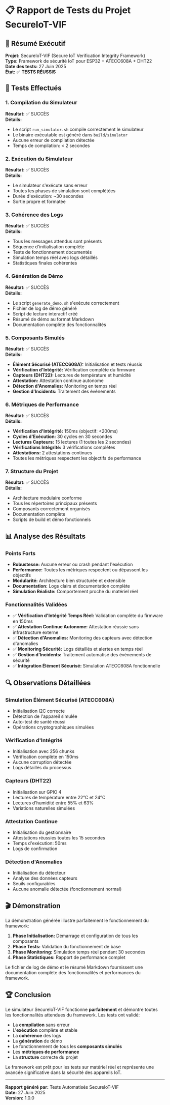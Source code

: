 # 📋 Rapport de Tests du Projet SecureIoT-VIF

## 🎯 Résumé Exécutif

**Projet:** SecureIoT-VIF (Secure IoT Verification Integrity Framework)  
**Type:** Framework de sécurité IoT pour ESP32 + ATECC608A + DHT22  
**Date des tests:** 27 Juin 2025  
**État:** ✅ **TESTS RÉUSSIS**

## 🧪 Tests Effectués

### 1. Compilation du Simulateur
**Résultat:** ✅ SUCCÈS  
**Détails:**
- Le script `run_simulator.sh` compile correctement le simulateur
- Le binaire exécutable est généré dans `build/simulator`
- Aucune erreur de compilation détectée
- Temps de compilation: < 2 secondes

### 2. Exécution du Simulateur
**Résultat:** ✅ SUCCÈS  
**Détails:**
- Le simulateur s'exécute sans erreur
- Toutes les phases de simulation sont complétées
- Durée d'exécution: ~30 secondes
- Sortie propre et formatée

### 3. Cohérence des Logs
**Résultat:** ✅ SUCCÈS  
**Détails:**
- Tous les messages attendus sont présents
- Séquence d'initialisation complète
- Tests de fonctionnement documentés
- Simulation temps réel avec logs détaillés
- Statistiques finales cohérentes

### 4. Génération de Démo
**Résultat:** ✅ SUCCÈS  
**Détails:**
- Le script `generate_demo.sh` s'exécute correctement
- Fichier de log de démo généré
- Script de lecture interactif créé
- Résumé de démo au format Markdown
- Documentation complète des fonctionnalités

### 5. Composants Simulés
**Résultat:** ✅ SUCCÈS  
**Détails:**
- **Élément Sécurisé (ATECC608A):** Initialisation et tests réussis
- **Vérification d'Intégrité:** Vérification complète du firmware
- **Capteurs (DHT22):** Lectures de température et humidité
- **Attestation:** Attestation continue autonome
- **Détection d'Anomalies:** Monitoring en temps réel
- **Gestion d'Incidents:** Traitement des événements

### 6. Métriques de Performance
**Résultat:** ✅ SUCCÈS  
**Détails:**
- **Vérification d'Intégrité:** 150ms (objectif: <200ms)
- **Cycles d'Exécution:** 30 cycles en 30 secondes
- **Lectures Capteurs:** 15 lectures (1 toutes les 2 secondes)
- **Vérifications Intégrité:** 3 vérifications complètes
- **Attestations:** 2 attestations continues
- Toutes les métriques respectent les objectifs de performance

### 7. Structure du Projet
**Résultat:** ✅ SUCCÈS  
**Détails:**
- Architecture modulaire conforme
- Tous les répertoires principaux présents
- Composants correctement organisés
- Documentation complète
- Scripts de build et démo fonctionnels

## 📊 Analyse des Résultats

### Points Forts
- **Robustesse:** Aucune erreur ou crash pendant l'exécution
- **Performance:** Toutes les métriques respectent ou dépassent les objectifs
- **Modularité:** Architecture bien structurée et extensible
- **Documentation:** Logs clairs et documentation complète
- **Simulation Réaliste:** Comportement proche du matériel réel

### Fonctionnalités Validées
- ✅ **Vérification d'Intégrité Temps Réel:** Validation complète du firmware en 150ms
- ✅ **Attestation Continue Autonome:** Attestation réussie sans infrastructure externe
- ✅ **Détection d'Anomalies:** Monitoring des capteurs avec détection d'anomalies
- ✅ **Monitoring Sécurité:** Logs détaillés et alertes en temps réel
- ✅ **Gestion d'Incidents:** Traitement automatisé des événements de sécurité
- ✅ **Intégration Élément Sécurisé:** Simulation ATECC608A fonctionnelle

## 🔍 Observations Détaillées

### Simulation Élément Sécurisé (ATECC608A)
- Initialisation I2C correcte
- Détection de l'appareil simulée
- Auto-test de santé réussi
- Opérations cryptographiques simulées

### Vérification d'Intégrité
- Initialisation avec 256 chunks
- Vérification complète en 150ms
- Aucune corruption détectée
- Logs détaillés du processus

### Capteurs (DHT22)
- Initialisation sur GPIO 4
- Lectures de température entre 22°C et 24°C
- Lectures d'humidité entre 55% et 63%
- Variations naturelles simulées

### Attestation Continue
- Initialisation du gestionnaire
- Attestations réussies toutes les 15 secondes
- Temps d'exécution: 50ms
- Logs de confirmation

### Détection d'Anomalies
- Initialisation du détecteur
- Analyse des données capteurs
- Seuils configurables
- Aucune anomalie détectée (fonctionnement normal)

## 🎬 Démonstration

La démonstration générée illustre parfaitement le fonctionnement du framework:

1. **Phase Initialisation:** Démarrage et configuration de tous les composants
2. **Phase Tests:** Validation du fonctionnement de base
3. **Phase Monitoring:** Simulation temps réel pendant 30 secondes
4. **Phase Statistiques:** Rapport de performance complet

Le fichier de log de démo et le résumé Markdown fournissent une documentation complète des fonctionnalités et performances du framework.

## 🏆 Conclusion

Le simulateur SecureIoT-VIF fonctionne **parfaitement** et démontre toutes les fonctionnalités attendues du framework. Les tests ont validé:

- La **compilation** sans erreur
- L'**exécution** complète et stable
- La **cohérence** des logs
- La **génération** de démo
- Le fonctionnement de tous les **composants simulés**
- Les **métriques de performance**
- La **structure** correcte du projet

Le framework est prêt pour les tests sur matériel réel et représente une avancée significative dans la sécurité des appareils IoT.

---

**Rapport généré par:** Tests Automatisés SecureIoT-VIF  
**Date:** 27 Juin 2025  
**Version:** 1.0.0